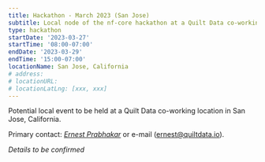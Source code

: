 ```yaml
---
title: Hackathon - March 2023 (San Jose)
subtitle: Local node of the nf-core hackathon at a Quilt Data co-working location.
type: hackathon
startDate: '2023-03-27'
startTime: '08:00-07:00'
endDate: '2023-03-29'
endTime: '15:00-07:00'
locationName: San Jose, California
# address:
# locationURL:
# locationLatLng: [xxx, xxx]
---
```


Potential local event to be held at a Quilt Data co-working location in San Jose, California.

Primary contact: [<i class="fab fa-slack">Ernest Prabhakar</i>](https://nfcore.slack.com/team/U045P86C8LS) or e-mail ([ernest@quiltdata.io](mailto:ernest@quiltdata.io)).

_Details to be confirmed_
